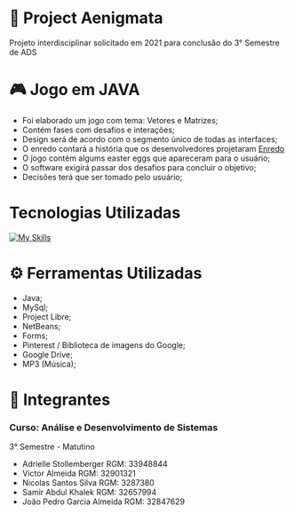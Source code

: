 # 📍 Project Aenigmata
Projeto interdisciplinar solicitado em 2021 para conclusão do 3° Semestre de ADS

# 🎮 Jogo em JAVA

- Foi elaborado um jogo com tema: Vetores e Matrizes;
- Contém fases com desafios e interações;
- Design será de acordo com o segmento único de todas as interfaces;
- O enredo contará a história que os desenvolvedores projetaram <a href="https://github.com/Adri22K/ProjectAenigmata/blob/da15058441481ba9d307c5018c024acd668538da/Documents/Enredo.pdf"> Enredo</a>
- O jogo contém algums easter eggs que apareceram para o usuário; 
- O software exigirá passar dos desafios para concluir o objetivo; 
- Decisões terá que ser tomado pelo usuário;

<h1> Tecnologias Utilizadas</h1>

[![My Skills](https://skillicons.dev/icons?i=discord,github,java,vscode,eclipse)](https://skillicons.dev)
 </div>
<div>


<h1> ⚙ Ferramentas Utilizadas  </h1>

- Java;
- MySql;
- Project Libre;
- NetBeans;
- Forms;
- Pinterest / Biblioteca de imagens do Google;
- Google Drive; 
- MP3 (Música);


<h1> 👤 Integrantes </h1>
<h3>Curso: Análise e Desenvolvimento de Sistemas </h3>
3° Semestre - Matutino

- Adrielle Stollemberger RGM: 33948844
- Victor Almeida RGM: 32901321
- Nicolas Santos Silva RGM: 3287380
- Samir Abdul Khalek RGM: 32657994
- João Pedro Garcia Almeida RGM: 32847629
